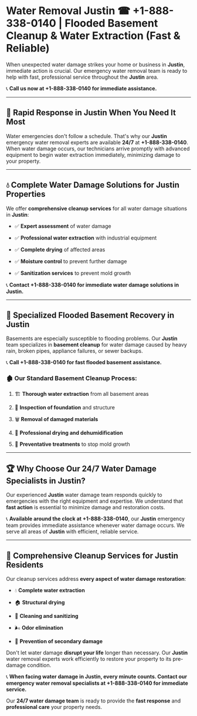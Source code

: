 # Water Removal Justin ☎ +1-888-338-0140 | Flooded Basement Cleanup & Water Extraction (Fast & Reliable)

When unexpected water damage strikes your home or business in **Justin**, immediate action is crucial. Our emergency water removal team is ready to help with fast, professional service throughout the **Justin** area. 

📞 **Call us now at +1-888-338-0140 for immediate assistance.**
---
## 🚀 Rapid Response in Justin When You Need It Most
Water emergencies don't follow a schedule. That's why our **Justin** emergency water removal experts are available **24/7** at **+1-888-338-0140**. When water damage occurs, our technicians arrive promptly with advanced equipment to begin water extraction immediately, minimizing damage to your property.
---
## 💧 Complete Water Damage Solutions for Justin Properties
We offer **comprehensive cleanup services** for all water damage situations in **Justin**:
- ✅ **Expert assessment** of water damage  
- ✅ **Professional water extraction** with industrial equipment  
- ✅ **Complete drying** of affected areas  
- ✅ **Moisture control** to prevent further damage  
- ✅ **Sanitization services** to prevent mold growth  
📞 **Contact +1-888-338-0140 for immediate water damage solutions in Justin.**
---
## 🌊 Specialized Flooded Basement Recovery in Justin
Basements are especially susceptible to flooding problems. Our **Justin** team specializes in **basement cleanup** for water damage caused by heavy rain, broken pipes, appliance failures, or sewer backups. 
📞 **Call +1-888-338-0140 for fast flooded basement assistance.**
### 🏚️ Our Standard Basement Cleanup Process:
1. 🏗️ **Thorough water extraction** from all basement areas  
2. 🔎 **Inspection of foundation** and structure  
3. 🗑️ **Removal of damaged materials**  
4. 💨 **Professional drying and dehumidification**  
5. 🚫 **Preventative treatments** to stop mold growth  
---
## 🏆 Why Choose Our 24/7 Water Damage Specialists in Justin?
Our experienced **Justin** water damage team responds quickly to emergencies with the right equipment and expertise. We understand that **fast action** is essential to minimize damage and restoration costs.
📞 **Available around the clock at +1-888-338-0140**, our **Justin** emergency team provides immediate assistance whenever water damage occurs. We serve all areas of **Justin** with efficient, reliable service.
---
## 🧹 Comprehensive Cleanup Services for Justin Residents
Our cleanup services address **every aspect of water damage restoration**:
- 💧 **Complete water extraction**  
- 🏠 **Structural drying**  
- 🧼 **Cleaning and sanitizing**  
- 🌬️ **Odor elimination**  
- 🚫 **Prevention of secondary damage**  
Don't let water damage **disrupt your life** longer than necessary. Our **Justin** water removal experts work efficiently to restore your property to its pre-damage condition.
📞 **When facing water damage in Justin, every minute counts. Contact our emergency water removal specialists at +1-888-338-0140 for immediate service.**
Our **24/7 water damage team** is ready to provide the **fast response** and **professional care** your property needs.
